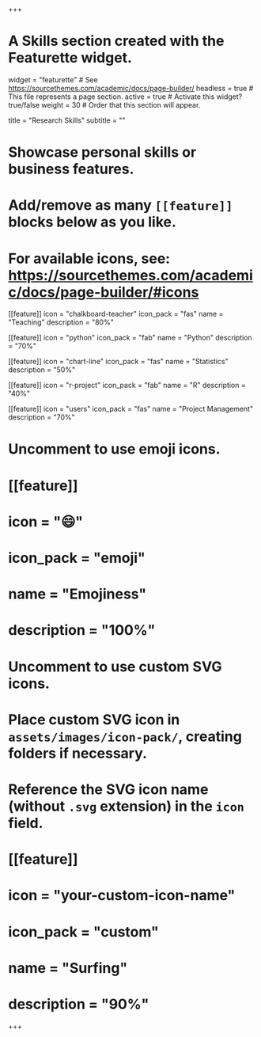+++
# A Skills section created with the Featurette widget.
widget = "featurette"  # See https://sourcethemes.com/academic/docs/page-builder/
headless = true  # This file represents a page section.
active = true  # Activate this widget? true/false
weight = 30  # Order that this section will appear.

title = "Research Skills"
subtitle = ""

# Showcase personal skills or business features.
# 
# Add/remove as many `[[feature]]` blocks below as you like.
# 
# For available icons, see: https://sourcethemes.com/academic/docs/page-builder/#icons


[[feature]]
  icon = "chalkboard-teacher"
  icon_pack = "fas"
  name = "Teaching"
  description = "80%"  

[[feature]]
  icon = "python"
  icon_pack = "fab"
  name = "Python"
  description = "70%" 

[[feature]]
  icon = "chart-line"
  icon_pack = "fas"
  name = "Statistics"
  description = "50%" 

[[feature]]
  icon = "r-project"
  icon_pack = "fab"
  name = "R"
  description = "40%"
  
 
  

  
  [[feature]]
  icon = "users"
  icon_pack = "fas"
  name = "Project Management"
  description = "70%"  
  

  

# Uncomment to use emoji icons.
# [[feature]]
#  icon = ":smile:"
#  icon_pack = "emoji"
#  name = "Emojiness"
#  description = "100%"  

# Uncomment to use custom SVG icons.
# Place custom SVG icon in `assets/images/icon-pack/`, creating folders if necessary.
# Reference the SVG icon name (without `.svg` extension) in the `icon` field.
# [[feature]]
#  icon = "your-custom-icon-name"
#  icon_pack = "custom"
#  name = "Surfing"
#  description = "90%"

+++
